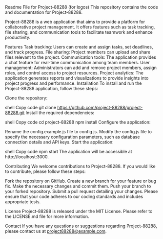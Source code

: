 Readme File for Project-88288 (for logos)
This repository contains the code and documentation for Project-88288.

Project-88288 is a web application that aims to provide a platform for collaborative project management. It offers features such as task tracking, file sharing, and communication tools to facilitate teamwork and enhance productivity.

Features
Task tracking: Users can create and assign tasks, set deadlines, and track progress.
File sharing: Project members can upload and share files relevant to the project.
Communication tools: The application provides a chat feature for real-time communication among team members.
User management: Administrators can add and remove project members, assign roles, and control access to project resources.
Project analytics: The application generates reports and visualizations to provide insights into project progress and performance.
Installation
To install and run the Project-88288 application, follow these steps:

Clone the repository:

shell
Copy code
git clone https://github.com/project-88288/project-88288.git
Install the required dependencies:

shell
Copy code
cd project-88288
npm install
Configure the application:

Rename the config.example.js file to config.js.
Modify the config.js file to specify the necessary configuration parameters, such as database connection details and API keys.
Start the application:

shell
Copy code
npm start
The application will be accessible at http://localhost:3000.

Contributing
We welcome contributions to Project-88288. If you would like to contribute, please follow these steps:

Fork the repository on GitHub.
Create a new branch for your feature or bug fix.
Make the necessary changes and commit them.
Push your branch to your forked repository.
Submit a pull request detailing your changes.
Please ensure that your code adheres to our coding standards and includes appropriate tests.

License
Project-88288 is released under the MIT License. Please refer to the LICENSE.md file for more information.

Contact
If you have any questions or suggestions regarding Project-88288, please contact us at project88288@example.com.
